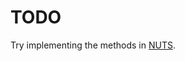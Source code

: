 # TODO

Try implementing the methods in [NUTS][1].

[1]: http://www.stat.columbia.edu/~gelman/research/published/nuts.pdf
